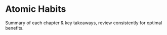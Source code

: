 # Atomic Habits

Summary of each chapter & key takeaways, review consistently for optimal benefits.
